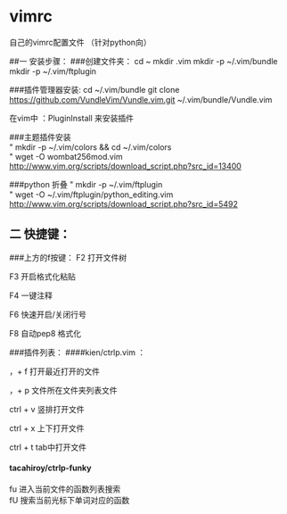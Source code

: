 # vimrc

自己的vimrc配置文件 （针对python向）

##一 安装步骤：
###创建文件夹：
cd ~
mkdir .vim
mkdir -p ~/.vim/bundle
mkdir -p ~/.vim/ftplugin 

###插件管理器安装:
cd ~/.vim/bundle
git clone https://github.com/VundleVim/Vundle.vim.git ~/.vim/bundle/Vundle.vim

在vim中 ：PluginInstall 来安装插件

###主题插件安装                                                                                                                                                                 
   " mkdir -p ~/.vim/colors && cd ~/.vim/colors                                    
   " wget -O wombat256mod.vim http://www.vim.org/scripts/download_script.php?src_id=13400


###python 折叠
 " mkdir -p ~/.vim/ftplugin                                                      
 " wget -O ~/.vim/ftplugin/python_editing.vim http://www.vim.org/scripts/download_script.php?src_id=5492
 
## 二 快捷键：
###上方的f按键：
F2 打开文件树

F3 开启格式化粘贴

F4 一键注释

F6 快速开启/关闭行号

F8 自动pep8 格式化

###插件列表：
####kien/ctrlp.vim ：

，+ f 打开最近打开的文件

，+ p 文件所在文件夹列表文件

ctrl + v 竖排打开文件

ctrl + x  上下打开文件

ctrl + t tab中打开文件

#### tacahiroy/ctrlp-funky
  <leader>fu 进入当前文件的函数列表搜索                                         
  <leader>fU 搜索当前光标下单词对应的函数







